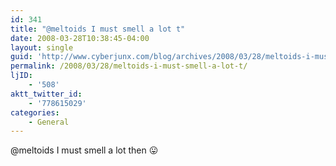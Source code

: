 ```yaml
---
id: 341
title: "@meltoids I must smell a lot t"
date: 2008-03-28T10:38:45-04:00
layout: single
guid: 'http://www.cyberjunx.com/blog/archives/2008/03/28/meltoids-i-must-smell-a-lot-t/'
permalink: /2008/03/28/meltoids-i-must-smell-a-lot-t/
ljID:
    - '508'
aktt_twitter_id:
    - '778615029'
categories:
    - General
---
```


@meltoids I must smell a lot then 😛